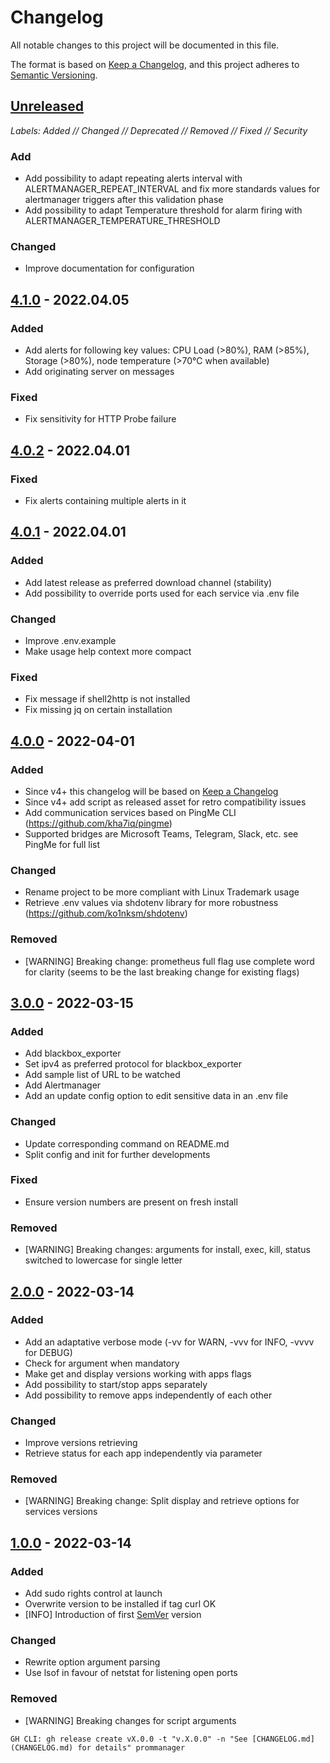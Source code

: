 # Changelog
All notable changes to this project will be documented in this file.

The format is based on [Keep a Changelog](https://keepachangelog.com/en/),
and this project adheres to [Semantic Versioning](https://semver.org/).

## [Unreleased]
*Labels: Added // Changed // Deprecated // Removed // Fixed // Security*
### Add
- Add possibility to adapt repeating alerts interval with ALERTMANAGER_REPEAT_INTERVAL and fix more standards values for alertmanager triggers after this validation phase 
- Add possibility to adapt Temperature threshold for alarm firing with ALERTMANAGER_TEMPERATURE_THRESHOLD

### Changed
- Improve documentation for configuration

## [4.1.0] - 2022.04.05
### Added
- Add alerts for following key values: CPU Load (>80%), RAM (>85%), Storage (>80%), node temperature (>70°C when available)
- Add originating server on messages
### Fixed
- Fix sensitivity for HTTP Probe failure


## [4.0.2] - 2022.04.01
### Fixed 
- Fix alerts containing multiple alerts in it

## [4.0.1] - 2022.04.01
### Added
- Add latest release as preferred download channel (stability)
- Add possibility to override ports used for each service via .env file

### Changed
- Improve .env.example
- Make usage help context more compact 

### Fixed 
- Fix message if shell2http is not installed
- Fix missing jq on certain installation

## [4.0.0] - 2022-04-01
### Added
- Since v4+ this changelog will be based on [Keep a Changelog](https://keepachangelog.com/en/)
- Since v4+ add script as released asset for retro compatibility issues
- Add communication services based on PingMe CLI (https://github.com/kha7iq/pingme)
- Supported bridges are Microsoft Teams, Telegram, Slack, etc. see PingMe for full list

### Changed
- Rename project to be more compliant with Linux Trademark usage
- Retrieve .env values via shdotenv library for more robustness (https://github.com/ko1nksm/shdotenv) 

### Removed
- [WARNING] Breaking change: prometheus full flag use complete word for clarity (seems to be the last breaking change for existing flags)

## [3.0.0] - 2022-03-15
### Added
- Add blackbox_exporter
- Set ipv4 as preferred protocol for blackbox_exporter
- Add sample list of URL to be watched
- Add Alertmanager
- Add an update config option to edit sensitive data in an .env file

### Changed
- Update corresponding command on README.md
- Split config and init for further developments

### Fixed
- Ensure version numbers are present on fresh install

### Removed
- [WARNING] Breaking changes: arguments for install, exec, kill, status switched to lowercase for single letter

## [2.0.0] - 2022-03-14
### Added
- Add an adaptative verbose mode (-vv for WARN, -vvv for INFO, -vvvv for DEBUG)
- Check for argument when mandatory
- Make get and display versions working with apps flags
- Add possibility to start/stop apps separately
- Add possibility to remove apps independently of each other

### Changed
- Improve versions retrieving
- Retrieve status for each app independently via parameter

### Removed
- [WARNING] Breaking change: Split display and retrieve options for services versions

## [1.0.0] - 2022-03-14
### Added
- Add sudo rights control at launch
- Overwrite version to be installed if tag curl OK
- [INFO] Introduction of first [SemVer](https://semver.org/) version

### Changed
- Rewrite option argument parsing
- Use lsof in favour of netstat for listening open ports

### Removed
- [WARNING] Breaking changes for script arguments

[Unreleased]: https://github.com/matbgn/prommanager/compare/v4.1.0...HEAD
[4.1.0]: https://github.com/matbgn/prommanager/compare/v4.0.2...v4.1.0
[4.0.2]: https://github.com/matbgn/prommanager/compare/v4.0.1...v4.0.2
[4.0.1]: https://github.com/matbgn/prommanager/compare/v4.0.0...v4.0.1
[4.0.0]: https://github.com/matbgn/prommanager/compare/v3.0.0...v4.0.0
[3.0.0]: https://github.com/matbgn/prommanager/compare/v2.0.0...v3.0.0
[2.0.0]: https://github.com/matbgn/prommanager/compare/v1.0.0...v2.0.0
[1.0.0]: https://github.com/matbgn/prommanager/releases/tag/v1.0.0

    GH CLI: gh release create vX.0.0 -t "v.X.0.0" -n "See [CHANGELOG.md](CHANGELOG.md) for details" prommanager